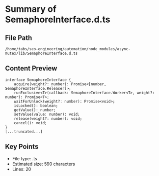 # Summary of SemaphoreInterface.d.ts
  
## File Path
`/home/tabs/seo-engineering/automation/node_modules/async-mutex/lib/SemaphoreInterface.d.ts`

## Content Preview
```
interface SemaphoreInterface {
    acquire(weight?: number): Promise<[number, SemaphoreInterface.Releaser]>;
    runExclusive<T>(callback: SemaphoreInterface.Worker<T>, weight?: number): Promise<T>;
    waitForUnlock(weight?: number): Promise<void>;
    isLocked(): boolean;
    getValue(): number;
    setValue(value: number): void;
    release(weight?: number): void;
    cancel(): void;
}
[...truncated...]
```

## Key Points
- File type: .ts
- Estimated size: 590 characters
- Lines: 20

